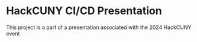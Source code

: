 # HackCUNY CI/CD Presentation

This project is a part of a presentation associated with the 2024 HackCUNY event
